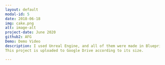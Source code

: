 ```yaml
---
layout: default
modal-id: 5
date: 2018-06-18
img: cake.png
alt: image-alt
project-date: June 2020
github2: AFG
Demo: Demo Video
description: I used Unreal Engine, and all of them were made in Blueprint except for important abilities and functions for quick production. You can watch the Demo Video.
This project is uploaded to Google Drive according to its size.

---
```

